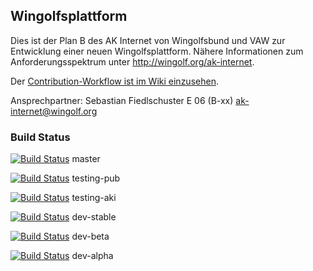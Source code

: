 ## Wingolfsplattform

Dies ist der Plan B des AK Internet von Wingolfsbund und VAW zur Entwicklung einer neuen Wingolfsplattform.
Nähere Informationen zum Anforderungsspektrum unter http://wingolf.org/ak-internet.

Der [Contribution-Workflow ist im Wiki einzusehen](https://github.com/fiedl/wingolfsplattform/wiki/Contribution-Workflow/).

Ansprechpartner:
Sebastian Fiedlschuster  E 06  (B-xx)
<ak-internet@wingolf.org>

### Build Status 

[![Build Status](https://magnum.travis-ci.com/fiedl/wingolfsplattform.png?branch=master&token=EkwxFvobzUvAGcKu7AzB)](http://travis-ci.org/fiedl/wingolfsplattform) master

[![Build Status](https://magnum.travis-ci.com/fiedl/wingolfsplattform.png?branch=testing-pub&token=EkwxFvobzUvAGcKu7AzB)](http://travis-ci.org/fiedl/wingolfsplattform) testing-pub

[![Build Status](https://magnum.travis-ci.com/fiedl/wingolfsplattform.png?branch=testing-aki&token=EkwxFvobzUvAGcKu7AzB)](http://travis-ci.org/fiedl/wingolfsplattform) testing-aki

[![Build Status](https://magnum.travis-ci.com/fiedl/wingolfsplattform.png?branch=dev-stable&token=EkwxFvobzUvAGcKu7AzB)](http://travis-ci.org/fiedl/wingolfsplattform) dev-stable

[![Build Status](https://magnum.travis-ci.com/fiedl/wingolfsplattform.png?branch=dev-beta&token=EkwxFvobzUvAGcKu7AzB)](http://travis-ci.org/fiedl/wingolfsplattform) dev-beta

[![Build Status](https://magnum.travis-ci.com/fiedl/wingolfsplattform.png?branch=dev-alpha&token=EkwxFvobzUvAGcKu7AzB)](http://travis-ci.org/fiedl/wingolfsplattform) dev-alpha

